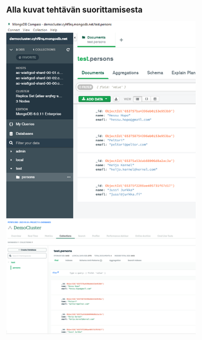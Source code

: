 ## Alla kuvat tehtävän suorittamisesta

![compass](/Kuvat/mongoDB-compass.png)
![mongodb-site](/Kuvat/mongoDB-site.png)